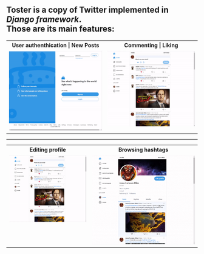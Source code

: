 [tags]: <> (Python, Django, JavaScript, JQuery, CSS)
Toster is a copy of Twitter implemented in *Django framework*.    
Those are its main features:
---
<p align="center">
<table style="width:100%">
<tr>
<th>User authenthication | New Posts </th>
<th>Commenting | Liking</th> 
</tr>
<tr>
<td valign="top">
<img src="gifs/tosterlogin.gif"/>
</td>
<td valign="top">
<img src="gifs/postcommen.gif"/>
</tr>
</table>
</p>

***

<p align="center" >
<table  style="width:100%">
<tr>
<th>Editing profile</th>
<th>Browsing hashtags</th> 
</tr>
<tr>
<td valign="top">
<img src="gifs/profile.gif"/>
</td>
<td valign="top">
<img src="gifs/profilehashtags.gif"/>
</tr>
</table>
</p>
